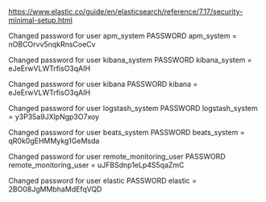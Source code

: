 https://www.elastic.co/guide/en/elasticsearch/reference/7.17/security-minimal-setup.html

Changed password for user apm_system
PASSWORD apm_system = nOBCOrvv5nqkRnsCoeCv

Changed password for user kibana_system
PASSWORD kibana_system = eJeErwVLWTrfisO3qAIH

Changed password for user kibana
PASSWORD kibana = eJeErwVLWTrfisO3qAIH

Changed password for user logstash_system
PASSWORD logstash_system = y3P35a9JXlpNgp3O7xoy

Changed password for user beats_system
PASSWORD beats_system = qR0k0gEHMMykg1GeMsda

Changed password for user remote_monitoring_user
PASSWORD remote_monitoring_user = uJFBSdnp1eLp4S5qaZmC

Changed password for user elastic
PASSWORD elastic = 2BO08JgMMbhaMdEfqVQD